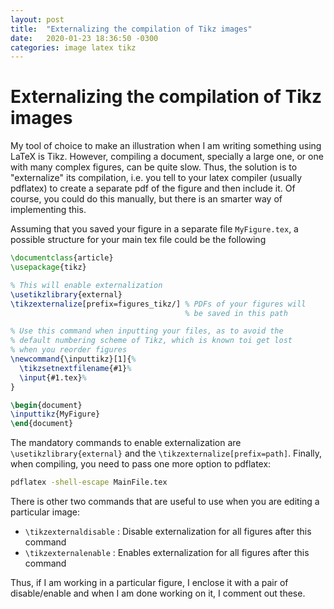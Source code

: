 ```yaml
---
layout: post
title:  "Externalizing the compilation of Tikz images"
date:   2020-01-23 18:36:50 -0300
categories: image latex tikz
---
```


# Externalizing the compilation of Tikz images

My tool of choice to make an illustration when I am writing something
using LaTeX is Tikz. However, compiling a document, specially a large
one, or one with many complex figures, can be quite slow. Thus, the
solution is to "externalize" its compilation, i.e. you tell to your 
latex compiler (usually pdflatex) to create a separate pdf of the 
figure and then include it. Of course, you could do this manually,
but there is an smarter way of implementing this.

Assuming that you saved your figure in a separate file 
`MyFigure.tex`, a possible structure for your main tex file could be
 the following

```latex
\documentclass{article}
\usepackage{tikz} 

% This will enable externalization
\usetikzlibrary{external}
\tikzexternalize[prefix=figures_tikz/] % PDFs of your figures will 
                                       % be saved in this path

% Use this command when inputting your files, as to avoid the 
% default numbering scheme of Tikz, which is known toi get lost
% when you reorder figures
\newcommand{\inputtikz}[1]{%
  \tikzsetnextfilename{#1}%
  \input{#1.tex}%
}

\begin{document}
\inputtikz{MyFigure}
\end{document}
```

The mandatory commands to enable externalization are
`\usetikzlibrary{external}` and the `\tikzexternalize[prefix=path]`.
Finally, when compiling, you need to pass one more option to 
pdflatex:

```bash
pdflatex -shell-escape MainFile.tex
```

There is other two commands that are useful to use when you are 
editing a particular image:

* `\tikzexternaldisable` : Disable externalization for all 
  figures after this command
* `\tikzexternalenable` : Enables externalization for all 
  figures after this command

Thus, if I am working in a particular figure, I enclose it with 
a pair of disable/enable and when I am done working on it, I 
comment out these. 